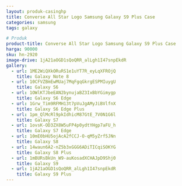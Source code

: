 ```yaml
---
layout: produk-casinghp
title: Converse All Star Logo Samsung Galaxy S9 Plus Case
categories: samsung
tags: galaxy

# Produk
product-title: Converse All Star Logo Samsung Galaxy S9 Plus Case
harga: 90000
sku: hn-2920
image-drive: 1jA21aOGD1sQoQRR_alLgh1I47snpEkdR
gallery:
  - url: 1ME2WiQXkORuRS1e1uYT7R_eyLqXFROjQ
    title: Galaxy Note 8
  - url: 10CFVZBmEwMUaj7MqFgqGkrgESPMIuygU
    title: Galaxy S6
  - url: 1OWlKTJbeEAN2bynujaBZ3IxBbYGimygp
    title: Galaxy S6 Edge
  - url: 1Grw_Tim9RFMH13t7pVuJgAMyJiBVlfnX
    title: Galaxy S6 Edge Plus
  - url: 1pm_QlMcRl9pkIdhicM87GtE_7V0N1G6l
    title: Galaxy S7
  - url: 1ovsK-OD3ZX8W5uFP4p0ydtYHgp7aFU_h
    title: Galaxy S7 Edge
  - url: 10mE0bHU5ojAcA2fCCJ-O-qM5yZrf5JNn
    title: Galaxy S8
  - url: 14waun6A2-nZ5b3xGGG6ADiTICqiSOKYG
    title: Galaxy S8 Plus
  - url: 1mBURsBkUn_W9-auKosadXCHAJpD9Shj0
    title: Galaxy S9
  - url: 1jA21aOGD1sQoQRR_alLgh1I47snpEkdR
    title: Galaxy S9 Plus
---
```

